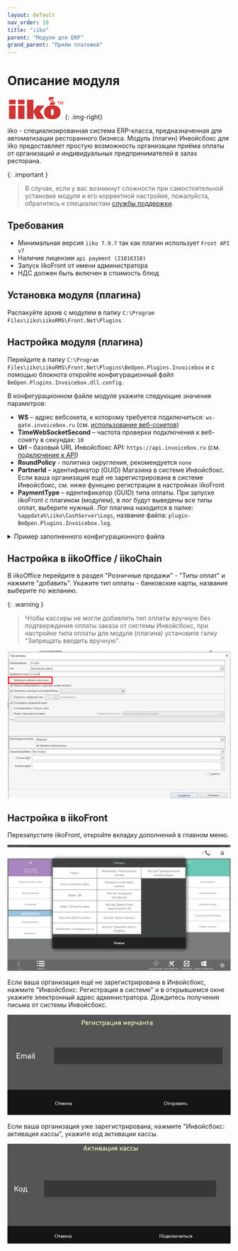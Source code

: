 ```yaml
---
layout: default
nav_order: 10
title: "iiko"
parent: "Модули для ERP"
grand_parent: "Приём платежей"
---
```


# Описание модуля

![iiko](/assets/images/erp/iiko.png){: .img-right}

iiko - специализированная система ERP-класса, предназначенная для автоматизации ресторанного бизнеса.
Модуль (плагин) Инвойсбокс для iiko предоставляет простую возможность организации приёма оплаты от организаций и
индивидуальных предпринимателей в залах ресторана.

{: .important }
> В случае, если у вас возникнут сложности при самостоятельной установке модуля и его корректной настройке, пожалуйста,
обратитесь к специалистам [службы поддержки](https://www.invoicebox.ru/ru/contacts/feedback.html).

## Требования

- Минимальная версия `iiko 7.9.7` так как плагин использует `Front API v7`
- Наличие лицензии `api payment (21016318)`
- Запуск iikoFront от имени администратора
- НДС должен быть включен в стоимость блюд

## Установка модуля (плагина)

Распакуйте архив с модулем в папку `C:\Program Files\iiko\iikoRMS\Front.Net\Plugins`

## Настройка модуля (плагина)

Перейдите в папку `C:\Program Files\iiko\iikoRMS\Front.Net\Plugins\BeOpen.Plugins.Invoicebox`
и с помощью блокнота откройте конфигурационный файл `BeOpen.Plugins.Invoicebox.dll.config`.

В конфигурационном файле модуля укажите следующие значения параметров:

- **WS** – адрес вебсокета, к которому требуется подключиться: `ws-gate.invoicebox.ru` (см. [использование веб-сокетов](/docs/api/websockets/))
- **TimeWebSocketSecond** – частота проверки подключения к веб-сокету в секундах: `10`
- **Url** – базовый URL Инвойсбокс API: `https://api.invoicebox.ru` (см. [подключение к API](/docs/api))
- **RoundPolicy** - политика округления, рекомендуется `none`
- **PartnerId** – идентификатор (GUID) Магазина в системе Инвойсбокс. Если ваша организация ещё не зарегистрирована в системе Инвойсбокс, см. ниже функцию регистрации в настройках iikoFront
- **PaymentType** – идентификатор (GUID) типа оплаты. При запуске iikoFront с плагином (модулем), в лог будут выведены все типы оплат, выберите нужный.
Лог плагина находится в папке: `%appdata%\iiko\CashServer\Logs`, название файла: `plugin-BeOpen.Plugins.Invoicebox.log`.

<details>
  <summary>Пример заполненного конфигурационного файла</summary>
<section markdown="1">
``` xml
<BeOpen.Plugins.Invoicebox.Properties.AppSettings>
  <setting name="WS" serializeAs="String">
    <value>ws-gate.invoicebox.ru</value>
  </setting>
  <setting name="TimeWebSocketSecond" serializeAs="String">
    <value>10</value>
  </setting>
  <setting name="Url" serializeAs="String">
    <value>https://api.invoicebox.ru</value>
  </setting>
  <setting name="PartnerId" serializeAs="String">
    <value>ffffffff-ffff-ffff-ffff-ffffffffffff</value>
  </setting>
  <setting name="PaymentType" serializeAs="String">
    <value>27993602-39c4-4d08-8a60-fe8ea63ba181</value>
  </setting>
</BeOpen.Plugins.Invoicebox.Properties.AppSettings>
```
</section>
</details>

## Настройка в iikoOffice / iikoChain

В iikoOffice перейдите в раздел "Розничные продажи" - "Типы оплат" и нажмите "добавить".
Укажите тип оплаты - банковские карты, название выберите по желанию.

{: .warning }
> Чтобы кассиры не могли добавлять тип оплаты вручную без подтверждения оплаты заказа от системы Инвойсбокс,
при настройке типа оплаты для модуля (плагина) установите галку "Запрещать вводить вручную".

![Запрещать вводить вручную](/assets/images/erp/iiko/iiko_office_settings.png)

## Настройка в iikoFront

Перезапустите iikoFront, откройте вкладку дополнений в главном меню.

![Дополнения](/assets/images/erp/iiko/iiko_front_menu.png)

Если ваша организация ещё не зарегистрирована в Инвойсбокс, нажмите "Инвойсбокс: Регистрация в системе" и в открывшемся
окне укажите электронный адрес администратора. Дождитесь получения письма от системы Инвойсбокс.

![Регистрация](/assets/images/erp/iiko/registration.png)

Если ваша организация уже зарегистрирована, нажмите "Инвойсбокс: активация кассы", укажите код активации кассы.

![Активация](/assets/images/erp/iiko/activation.png)

